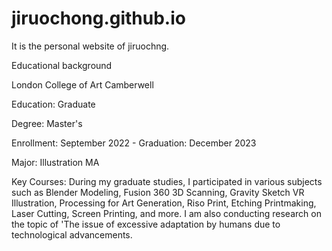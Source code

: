 # jiruochong.github.io
It is the personal  website  of jiruochng.


Educational background

London College of Art Camberwell

Education: Graduate

Degree: Master's

Enrollment: September 2022 - Graduation: December 2023

Major: Illustration MA

Key Courses:
During my graduate studies, I participated in various subjects such as Blender Modeling, Fusion 360 3D Scanning, Gravity Sketch VR Illustration, Processing for Art Generation, Riso Print, Etching Printmaking, Laser Cutting, Screen Printing, and more. I am also conducting research on the topic of 'The issue of excessive adaptation by humans due to technological advancements. 
